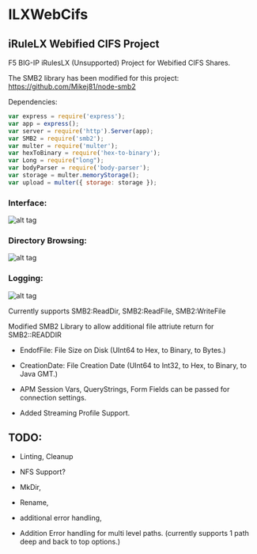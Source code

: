 # ILXWebCifs
## iRuleLX Webified CIFS Project

F5 BIG-IP iRulesLX (Unsupported) Project for Webified CIFS Shares.

The SMB2 library has been modified for this project: https://github.com/Mikej81/node-smb2

Dependencies:

```javascript
var express = require('express');
var app = express();
var server = require('http').Server(app);
var SMB2 = require('smb2');
var multer = require('multer');
var hexToBinary = require('hex-to-binary');
var Long = require("long");
var bodyParser = require('body-parser');
var storage = multer.memoryStorage();
var upload = multer({ storage: storage });
```

### Interface:

![alt tag](http://i.imgur.com/M447vvdl.png)

### Directory Browsing:

![alt tag](http://i.imgur.com/isXT1Ckl.png)

### Logging:

![alt tag](http://i.imgur.com/u3QnVO6l.png)

Currently supports SMB2:ReadDir, SMB2:ReadFile, SMB2:WriteFile

Modified SMB2 Library to allow additional file attriute return for SMB2::READDIR

* EndofFile: File Size on Disk (UInt64 to Hex, to Binary, to Bytes.)

* CreationDate: File Creation Date (UInt64 to Int32, to Hex, to Binary, to Java GMT.)

* APM Session Vars, QueryStrings, Form Fields can be passed for connection settings.

* Added Streaming Profile Support.

## TODO:
* Linting, Cleanup

* NFS Support?

* MkDir, 

* Rename, 

* additional error handling, 

* Addition Error handling for multi level paths. (currently supports 1 path deep and back to top options.)
